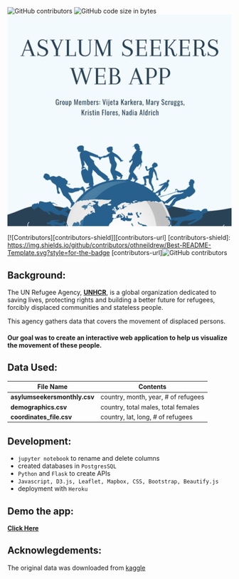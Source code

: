 ![GitHub contributors](https://img.shields.io/github/contributors/kflores56/project_2?label=members&logo=Github&style=for-the-badge)
![GitHub code size in bytes](https://img.shields.io/github/languages/code-size/kflores56/project_2?style=for-the-badge)
[![Header](https://raw.githubusercontent.com/nadiaaldrich/project_2/main/project2_logo.png "Header")](https://asylumseekersapp.herokuapp.com/)

[![Contributors][contributors-shield]][contributors-url]
[contributors-shield]: https://img.shields.io/github/contributors/othneildrew/Best-README-Template.svg?style=for-the-badge
[contributors-url]![GitHub contributors](https://img.shields.io/github/contributors/nadiaaldrich/project_2?label=members&logo=Github&style=social)


## Background:

The UN Refugee Agency, [**UNHCR**](https://www.unhcr.org/en-us/about-us.html), is a global organization dedicated to saving lives, protecting rights and building a better future for refugees, forcibly displaced communities and stateless people.

This agency gathers data that covers the movement of displaced persons.

#### **Our goal was to create an interactive web application to help us visualize the movement of these people.** 



## Data Used:

File Name | Contents
------------ | -------------
**asylumseekersmonthly.csv** | country, month, year, # of refugees
**demographics.csv** | country, total males, total females 
**coordinates_file.csv** | country, lat, long, # of refugees



## Development: 
-  `jupyter notebook` to rename and delete columns
-  created databases in `PostgresSQL`
-  `Python` and `Flask` to create APIs
-  `Javascript, D3.js, Leaflet, Mapbox, CSS, Bootstrap, Beautify.js` 
-  deployment with `Heroku`


## Demo the app:

[**Click Here**](https://asylumseekersapp.herokuapp.com/)



## Acknowlegdements: 
The original data was downloaded from [kaggle](https://www.kaggle.com/unitednations/refugee-data)




